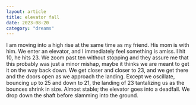 ```yaml
---
layout: article
title: elevator fall
date: 2023-08-20
category: "dreams"
---
```


I am moving into a high rise at the same time as my friend. His mom is with him. We enter an elevator, and I immediately feel something is amiss. I hit 10, he hits 23. We zoom past ten without stopping and they assure me that this probably was just a minor mishap, maybe it thinks we are meant to get it on the way back down. We get closer and closer to 23, and we get there and the doors open as we approach the landing. Except we oscillate, bouncing up to 25 and down to 21, the landing of 23 tantalizing us as the bounces shrink in size. Almost stable; the elevator goes into a deadfall. We drop down the shaft before slamming into the ground.
